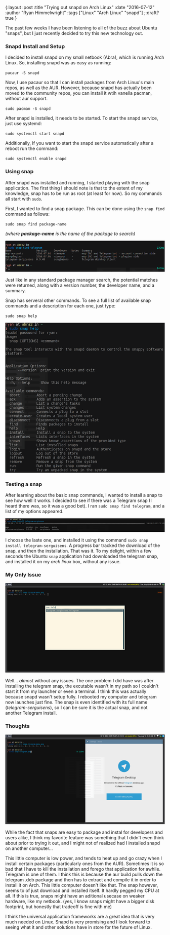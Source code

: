 {:layout :post
:title  "Trying out snapd on Arch Linux"
:date "2016-07-12"
:author "Ryan Himmelwright"
:tags ["Linux" "Arch Linux" "snapd"]
;:draft? true
}

The past few weeks I have been listening to all of the buzz about
Ubuntu "snaps", but I just recently decided to try this new technology
out.

<!-- more -->

### Snapd Install and Setup

I decided to install snapd on my small netbook (Abra), which is running Arch
Linux. So, installing snapd was as easy as running:

`pacaur -S snapd`

Now, I use pacaur so that I can install packages from Arch Linux's
main repos, as well as the AUR. However, because snapd has actually
been moved to the community repos, you can install it wtih vanella
pacman, without aur support.

`sudo pacman -S snapd`

After snapd is installed, it needs to be started. To start the snapd
service, just use systemd:

`sudo systemctl start snapd`

Additionally, If you want to start the snapd service automatically
after a reboot run the command:

`sudo systemctl enable snapd`

### Using snap

After snapd was installed and running, I started
playing with the snap application. The first thing I should note is
that to the extent of my knowledge, snap has to be run as root (at
least for now). So my commands all start with `sudo`.

First, I wanted to find a snap package. This can be done using the
`snap find` command as follows:

`sudo snap find package-name`  

_(where **package-name** is the name of the package to search)_

![Finding Snaps](../../img/posts/arch-snaps/snap-find.png)

Just like in any standard package manager search, the potential
matches were returned, along with a version number, the developer
name, and a summary.

Snap has serveral other commands. To see a full list of available snap
commands and a description for each one, just type:

`sudo snap help`

![Snap Help](../../img/posts/arch-snaps/snap-help.png)

### Testing a snap 

After learning about the basic snap commands, I wanted to install a
snap to see how well it works. I decided to see if there was a
Telegram snap (I heard there was, so it was a good bet). I ran
`sudo snap find telegram`, and a list of my options appeared.

![Snap telegram](../../img/posts/arch-snaps/snap-telegram-install.png)

I choose the laste one, and installed it using the command 
`sudo snap install telegram-serguisens`. A progress bar tracked the download of
the snap, and then the installation. That was it. To my delight,
within a few seconds the Ubuntu `snap` application had downloaded the
telegram snap, and installed it on my _arch linux_ box, without any issue.

### My Only Issue 

![Snap Help](../../img/posts/arch-snaps/snap-telegram-menu.png)

Well... _almost_ without any issues. The one problem I did have was
after installing the telegram snap, the excutable wasn't in my path so
I couldn't start it from my launcher or even a terminal. I think this
was actually because snapd wasn't setup fully. I rebooted my computer
and telegram now launches just fine. The snap is even identified with
its full name (_telegram-serguisens_), so I can be sure it is the
actual snap, and not another Telegram install.

### Thoughts

![Snap Help](../../img/posts/arch-snaps/snap-telegram.png)

While the fact that snaps are easy to package and instal for
developers and users alike, I think my favorite feature was something
that I didn't even think about prior to trying it out, and I might not
of realized had I installed snapd on another computer...

This little computer is low power, and tends to heat up and go crazy
when I install certain packages (particularly ones from the
AUR). Sometimes it is so bad that I have to kill the installation and
forego that application for awhile. Telegram is one of them. I think
this is because the aur build pulls down the telegram .deb package and
then has to extract and compile it in order to install it on
Arch. This little computer doesn't like that. The snap however, seems
to of just download and installed itself. It hardly pegged my CPU at
all. If this is true, snaps might have an aditional usecase on weaker
hardware, like my netbook. (yes, I know snaps might have a bigger disk
footprint, but honestly that tradeoff is fine with me)

I think the universal application frameworks are a great idea that is
very much needed on Linux. Snapd is very promising and I look forward
to seeing what it and other solutions have in store for the future of
Linux.
